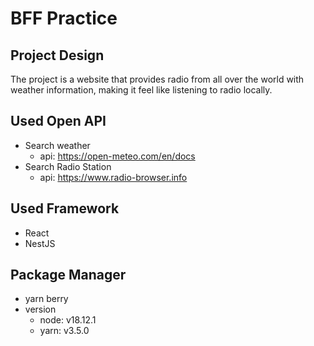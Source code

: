 # BFF Practice

## Project Design
The project is a website that provides radio from all over the world with weather information, making it feel like listening to radio locally.

## Used Open API
- Search weather
    - api: https://open-meteo.com/en/docs
- Search Radio Station
    - api: https://www.radio-browser.info
## Used Framework
- React
- NestJS
## Package Manager
- yarn berry
- version
    - node: v18.12.1
    - yarn: v3.5.0
